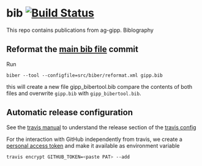 # bib [![Build Status](https://travis-ci.com/ag-gipp/bib.svg?branch=master)](https://travis-ci.com/ag-gipp/bib)
This repo contains publications from ag-gipp.
Biblography

## Reformat the [main bib file](gipp.bib) commit
Run
```
biber --tool --configfile=src/biber/reformat.xml gipp.bib
```
this will create a new file
gipp_bibertool.bib
compare the contents of both files and overwrite `gipp.bib` with
`gipp_bibertool.bib`.

## Automatic release configuration
See the [travis manual](https://docs.travis-ci.com/user/deployment/releases/) to understand the release section of the [travis config](.travis.yml)

For the interaction with GitHub independently from travis, we create
a [personal access token](https://github.com/settings/tokens) and make 
it available as environment variable 
```bash
travis encrypt GITHUB_TOKEN=<paste PAT> --add
```

